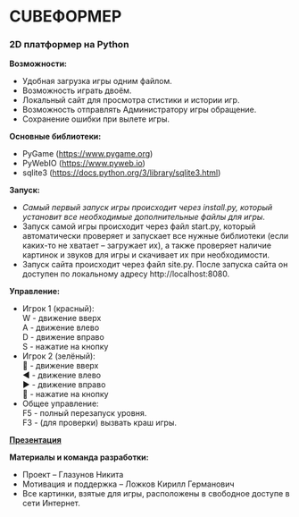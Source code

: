 # CUBEФОРМЕР
### 2D платформер на Python
**Возможности:**</br>
- Удобная загрузка игры одним файлом.</br>
- Возможность играть двоём.</br>
- Локальный сайт для просмотра стистики и истории игр.</br>
- Возможность отправлять Администратору игры обращение.</br>
- Сохранение ошибки при вылете игры.</br>

**Основные библиотеки:**</br>
- PyGame (https://www.pygame.org)</br>
- PyWebIO (https://www.pyweb.io)</br>
- sqlite3 (https://docs.python.org/3/library/sqlite3.html)</br>

**Запуск:**</br>
- *Самый первый запуск игры происходит через install.py, который установит все необходимые дополнительные файлы для игры*.
- Запуск самой игры происходит через файл start.py, который автоматически проверяет и запускает все нужные библиотеки (если каких-то не хватает – загружает их), а также проверяет наличие картинок и звуков для игры и скачивает их при необходимости.</br>
- Запуск сайта происходит через файл site.py. После запуска сайта он доступен по локальному адресу http://localhost:8080.</br>

**Управление:**
- Игрок 1 (красный):</br>
  W - движение вверх</br>
  A - движение влево</br>
  D - движение вправо</br>
  S - нажатие на кнопку</br>
- Игрок 2 (зелёный):</br>
  🔼 - движение вверх</br>
  ◀ - движение влево</br>
  ▶ - движение вправо</br>
  🔽 - нажатие на кнопку</br>
- Общее управление:</br>
  F5 - полный перезапуск уровня.</br>
  F3 - (для проверки) вызвать краш игры.</br>

[**Презентация**](https://disk.yandex.ru/d/LNsKZ1cT1EzUMw)

**Материалы и команда разработки:**</br>
- Проект – Глазунов Никита</br>
- Мотивация и поддержка – Ложков Кирилл Германович</br>
- Все картинки, взятые для игры, расположены в свободное доступе в сети Интернет. </br>
